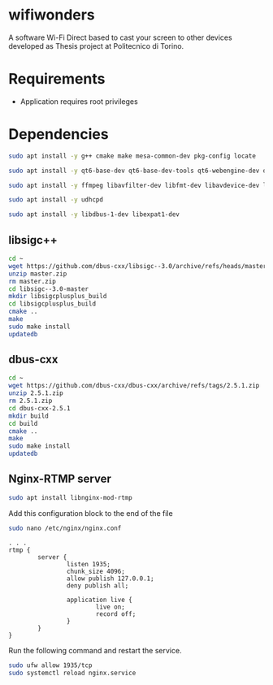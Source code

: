 # wifiwonders
A software Wi-Fi Direct based to cast your screen to other devices developed as Thesis project at Politecnico di Torino.

# Requirements

- Application requires root privileges

# Dependencies

```bash
sudo apt install -y g++ cmake make mesa-common-dev pkg-config locate

sudo apt install -y qt6-base-dev qt6-base-dev-tools qt6-webengine-dev qt6-webengine-dev-tools libqt6webenginecore6-bin libxkbcommon-dev

sudo apt install -y ffmpeg libavfilter-dev libfmt-dev libavdevice-dev libxrandr-dev libpng-dev libb64-dev

sudo apt install -y udhcpd

sudo apt install -y libdbus-1-dev libexpat1-dev 

```

## libsigc++
```bash
cd ~
wget https://github.com/dbus-cxx/libsigc--3.0/archive/refs/heads/master.zip
unzip master.zip
rm master.zip
cd libsigc--3.0-master
mkdir libsigcplusplus_build
cd libsigcplusplus_build
cmake ..
make
sudo make install
updatedb
```

## dbus-cxx
```bash
cd ~
wget https://github.com/dbus-cxx/dbus-cxx/archive/refs/tags/2.5.1.zip
unzip 2.5.1.zip
rm 2.5.1.zip
cd dbus-cxx-2.5.1
mkdir build
cd build
cmake ..
make
sudo make install
updatedb
```

## Nginx-RTMP server

```bash
sudo apt install libnginx-mod-rtmp
```

Add this configuration block to the end of the file
```bash
sudo nano /etc/nginx/nginx.conf
```

```
. . .
rtmp {
        server {
                listen 1935;
                chunk_size 4096;
                allow publish 127.0.0.1;
                deny publish all;

                application live {
                        live on;
                        record off;
                }
        }
}
```

Run the following command and restart the service.

```bash
sudo ufw allow 1935/tcp
sudo systemctl reload nginx.service
```